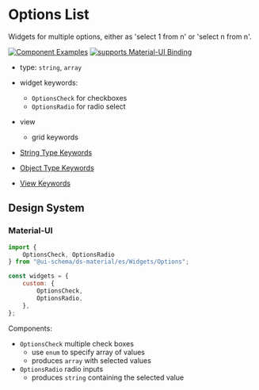 # Options List

Widgets for multiple options, either as 'select 1 from n' or 'select n from n'.

[![Component Examples](https://img.shields.io/badge/Examples-green?labelColor=1d3d39&color=1a6754&logoColor=ffffff&style=flat-square&logo=plex)](#demo-editor) [![supports Material-UI Binding](https://img.shields.io/badge/Material-green?labelColor=1a237e&color=0d47a1&logoColor=ffffff&style=flat-square&logo=material-ui)](#material-ui)

- type: `string`, `array`
- widget keywords:
    - `OptionsCheck` for checkboxes
    - `OptionsRadio` for radio select
- view
    - grid keywords

- [String Type Keywords](/docs/schema#type-string)
- [Object Type Keywords](/docs/schema#type-object)
- [View Keywords](/docs/schema#view-keyword)

## Design System

### Material-UI

```js
import {
    OptionsCheck, OptionsRadio
} from "@ui-schema/ds-material/es/Widgets/Options";

const widgets = {
    custom: {
        OptionsCheck,
        OptionsRadio,
    },
};
```

Components:

- `OptionsCheck` multiple check boxes
    - use `enum` to specify array of values
    - produces `array` with selected values
- `OptionsRadio` radio inputs
    - produces `string` containing the selected value
